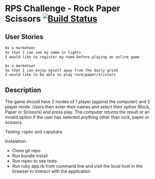 # RPS Challenge - Rock Paper Scissors [![Build Status](https://travis-ci.org/mariann013/rps-challenge.svg)](https://travis-ci.org/mariann013/rps-challenge)

User Stories 
----

```sh
As a marketeer
So that I can see my name in lights
I would like to register my name before playing an online game

As a marketeer
So that I can enjoy myself away from the daily grind
I would like to be able to play rock/paper/scissors
```

Description
----
The game should have 2 modes of 1 player (against the computer) and 2 player mode. Users then enter their names and select their option (Rock, Paper or Scissors) and press play. The computer returns the result or an invalid option if the user has selected anything other than rock, paper or scissors. 

Testing: rspec and capybara

Instalation: 
  - Clone git repo
  - Run bundle install
  - Run rspec to see tests 
  - Run ruby app.rb from command line and visit the local host in the browser to interact with the application
